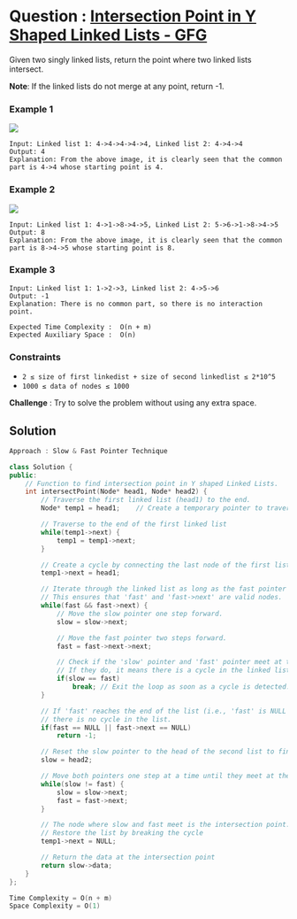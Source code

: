 # Question : [Intersection Point in Y Shaped Linked Lists - GFG](https://www.geeksforgeeks.org/problems/intersection-point-in-y-shapped-linked-lists/1)

Given two singly linked lists, return the point where two linked lists intersect.

**Note**: If the linked lists do not merge at any point, return -1.

### Example 1

![](https://media.geeksforgeeks.org/img-practice/prod/addEditProblem/700163/Web/Other/blobid1_1721764552.png)

```
Input: Linked list 1: 4->4->4->4->4, Linked list 2: 4->4->4
Output: 4
Explanation: From the above image, it is clearly seen that the common part is 4->4 whose starting point is 4.
```

### Example 2

![](https://media.geeksforgeeks.org/img-practice/prod/addEditProblem/700163/Web/Other/blobid0_1721764467.png)

```
Input: Linked list 1: 4->1->8->4->5, Linked List 2: 5->6->1->8->4->5
Output: 8
Explanation: From the above image, it is clearly seen that the common part is 8->4->5 whose starting point is 8.
```

### Example 3

```
Input: Linked list 1: 1->2->3, Linked list 2: 4->5->6
Output: -1
Explanation: There is no common part, so there is no interaction point.
```

```
Expected Time Complexity :  O(n + m)
Expected Auxiliary Space :  O(n)
```

### Constraints

-   `2 ≤ size of first linkedist + size of second linkedlist ≤ 2*10^5`
-   `1000 ≤ data of nodes ≤ 1000`

**Challenge** : Try to solve the problem without using any extra space.

## Solution

```Cpp
Approach : Slow & Fast Pointer Technique

class Solution {
public:
    // Function to find intersection point in Y shaped Linked Lists.
    int intersectPoint(Node* head1, Node* head2) {
        // Traverse the first linked list (head1) to the end.
        Node* temp1 = head1;    // Create a temporary pointer to traverse the first linked list

        // Traverse to the end of the first linked list
        while(temp1->next) {
            temp1 = temp1->next;
        }

        // Create a cycle by connecting the last node of the first list to the head of the first list.
        temp1->next = head1;

        // Iterate through the linked list as long as the fast pointer and the node after the fast pointer are not null.
        // This ensures that 'fast' and 'fast->next' are valid nodes.
        while(fast && fast->next) {
            // Move the slow pointer one step forward.
            slow = slow->next;

            // Move the fast pointer two steps forward.
            fast = fast->next->next;

            // Check if the 'slow' pointer and 'fast' pointer meet at the same node.
            // If they do, it means there is a cycle in the linked list.
            if(slow == fast)
                break; // Exit the loop as soon as a cycle is detected.
        }

        // If 'fast' reaches the end of the list (i.e., 'fast' is NULL or 'fast->next' is NULL),
        // there is no cycle in the list.
        if(fast == NULL || fast->next == NULL)
            return -1;

        // Reset the slow pointer to the head of the second list to find the intersection point
        slow = head2;

        // Move both pointers one step at a time until they meet at the intersection point
        while(slow != fast) {
            slow = slow->next;
            fast = fast->next;
        }

        // The node where slow and fast meet is the intersection point. Remove the cycle
        // Restore the list by breaking the cycle
        temp1->next = NULL;

        // Return the data at the intersection point
        return slow->data;
    }
};

Time Complexity = O(n + m)
Space Complexity = O(1)
```
